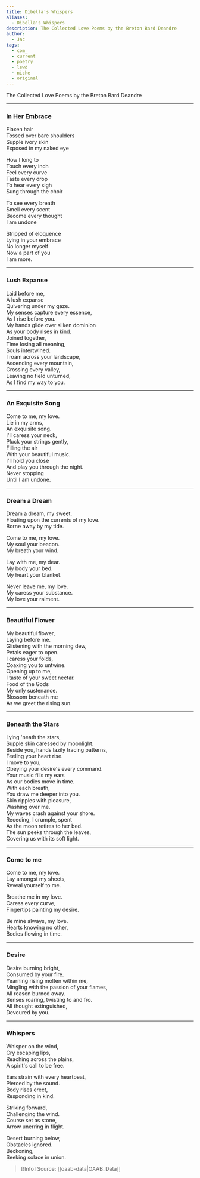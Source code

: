 ```yaml
---
title: Dibella's Whispers
aliases:
  - Dibella's Whispers
description: The Collected Love Poems by the Breton Bard Deandre
author:
  - Jac
tags:
  - com_
  - current
  - poetry
  - lewd
  - niche
  - original
---
```

The Collected Love Poems by the Breton Bard Deandre  
***

### In Her Embrace  
Flaxen hair  
Tossed over bare shoulders  
Supple ivory skin  
Exposed in my naked eye  
  
How I long to  
Touch every inch  
Feel every curve  
Taste every drop  
To hear every sigh  
Sung through the choir  
  
To see every breath  
Smell every scent  
Become every thought  
I am undone  
  
Stripped of eloquence  
Lying in your embrace  
No longer myself  
Now a part of you  
I am more. 

***

### Lush Expanse  
Laid before me,  
A lush expanse  
Quivering under my gaze.  
My senses capture every essence,  
As I rise before you.  
My hands glide over silken dominion  
As your body rises in kind.  
Joined together,  
Time losing all meaning,  
Souls intertwined.  
I roam across your landscape,  
Ascending every mountain,  
Crossing every valley,  
Leaving no field unturned,  
As I find my way to you.  

***

### An Exquisite Song  
Come to me, my love.  
Lie in my arms,  
An exquisite song.  
I'll caress your neck,  
Pluck your strings gently,  
Filling the air  
With your beautiful music.  
I'll hold you close  
And play you through the night.  
Never stopping  
Until I am undone.  

***

### Dream a Dream  
Dream a dream, my sweet.  
Floating upon the currents of my love.  
Borne away by my tide.  
  
Come to me, my love.  
My soul your beacon.  
My breath your wind.  
  
Lay with me, my dear.  
My body your bed.  
My heart your blanket.  
  
Never leave me, my love.  
My caress your substance.  
My love your raiment.  

***

### Beautiful Flower  
My beautiful flower,  
Laying before me.  
Glistening with the morning dew,  
Petals eager to open.  
I caress your folds,  
Coaxing you to untwine.  
Opening up to me,  
I taste of your sweet nectar.  
Food of the Gods  
My only sustenance.  
Blossom beneath me  
As we greet the rising sun.  

***

### Beneath the Stars  
Lying 'neath the stars,  
Supple skin caressed by moonlight.  
Beside you, hands lazily tracing patterns,  
Feeling your heart rise.  
I move to you,  
Obeying your desire's every command.  
Your music fills my ears  
As our bodies move in time.  
With each breath,  
You draw me deeper into you.  
Skin ripples with pleasure,  
Washing over me.  
My waves crash against your shore.  
Receding, I crumple, spent  
As the moon retires to her bed.  
The sun peeks through the leaves,  
Covering us with its soft light.  

***

### Come to me  
Come to me, my love.  
Lay amongst my sheets,  
Reveal yourself to me.  
  
Breathe me in my love.  
Caress every curve,  
Fingertips painting my desire.  
  
Be mine always, my love.  
Hearts knowing no other,  
Bodies flowing in time.  

***

### Desire
Desire burning bright,  
Consumed by your fire.  
Yearning rising molten within me,  
Mingling with the passion of your flames,  
All reason burned away.  
Senses roaring, twisting to and fro.  
All thought extinguished,  
Devoured by you.  

***

### Whispers
Whisper on the wind,  
Cry escaping lips,  
Reaching across the plains,  
A spirit's call to be free.  
  
Ears strain with every heartbeat,  
Pierced by the sound.  
Body rises erect,  
Responding in kind.  
  
Striking forward,  
Challenging the wind.  
Course set as stone,  
Arrow unerring in flight.  
  
Desert burning below,  
Obstacles ignored.  
Beckoning,  
Seeking solace in union.

> [!Info]
> Source: [[oaab-data|OAAB_Data]]